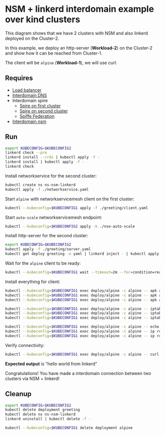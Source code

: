 # NSM + linkerd interdomain example over kind clusters

This diagram shows that we have 2 clusters with NSM and also linkerd deployed on the Cluster-2.

In this example, we deploy an http-server (**Workload-2**) on the Cluster-2 and show how it can be reached from Cluster-1.

The client will be `alpine` (**Workload-1**), we will use curl.

## Requires

- [Load balancer](../loadbalancer)
- [Interdomain DNS](../dns)
- Interdomain spire
    - [Spire on first cluster](../../spire/cluster1)
    - [Spire on second cluster](../../spire/cluster2)
    - [Spiffe Federation](../spiffe_federation)
- [Interdomain nsm](../nsm)


## Run

```bash
export KUBECONFIG=$KUBECONFIG2
linkerd check --pre
linkerd install --crds | kubectl apply -f -
linkerd install | kubectl apply -f -
linkerd check
```

Install networkservice for the second cluster:
```bash
kubectl create ns ns-nsm-linkerd
kubectl apply -f ./networkservice.yaml
```

Start `alpine` with networkservicemesh client on the first cluster:

```bash
kubectl --kubeconfig=$KUBECONFIG1 apply -f ./greeting/client.yaml
```

Start `auto-scale` networkservicemesh endpoint:
```bash
kubectl --kubeconfig=$KUBECONFIG2 apply -k ./nse-auto-scale
```

Install http-server for the second cluster:
```bash
export KUBECONFIG=$KUBECONFIG2
kubectl apply -f ./greeting/server.yaml
kubectl get deploy greeting -o yaml | linkerd inject - | kubectl apply -f -
```


Wait for the `alpine` client to be ready:
```bash
kubectl --kubeconfig=$KUBECONFIG1 wait --timeout=2m --for=condition=ready pod -l app=alpine
```

Install everything for client:
```bash
kubectl --kubeconfig=$KUBECONFIG1 exec deploy/alpine -c alpine -- apk add curl
kubectl --kubeconfig=$KUBECONFIG1 exec deploy/alpine -c alpine -- apk add iproute2
kubectl --kubeconfig=$KUBECONFIG1 exec deploy/alpine -c alpine -- apk add iptables
```

```bash
kubectl --kubeconfig=$KUBECONFIG1 exec deploy/alpine -c alpine -- iptables -t mangle -A OUTPUT -p tcp -d 199.0.0.0/8 -j MARK --set-mark 8
kubectl --kubeconfig=$KUBECONFIG1 exec deploy/alpine -c alpine -- iptables -t nat -A OUTPUT -m mark --mark 8 -j NETMAP --to 10.0.0.0/8
kubectl --kubeconfig=$KUBECONFIG1 exec deploy/alpine -c alpine -- iptables -t nat -A POSTROUTING -m mark --mark 8 -j SNAT --to 172.16.1.3
```

```bash
kubectl --kubeconfig=$KUBECONFIG1 exec deploy/alpine -c alpine -- echo 201 nsm_table >> /etc/iproute2/rt_tables
kubectl --kubeconfig=$KUBECONFIG1 exec deploy/alpine -c alpine -- ip ru add fwmark 8 lookup nsm_table pref 3333
kubectl --kubeconfig=$KUBECONFIG1 exec deploy/alpine -c alpine -- ip ro add default via 172.16.1.3 table nsm_table
```

Verify connectivity:
```bash
kubectl --kubeconfig=$KUBECONFIG1 exec deploy/alpine -c alpine -- curl -s greeting.default:9080 | grep -o "hello world from linkerd"
```
**Expected output** is "hello world from linkerd"

Congratulations! 
You have made a interdomain connection between two clusters via NSM + linkerd!

## Cleanup

```bash
export KUBECONFIG=$KUBECONFIG2
kubectl delete deployment greeting
kubectl delete ns ns-nsm-linkerd
linkerd uninstall | kubectl delete -f -
```

```bash
kubectl --kubeconfig=$KUBECONFIG1 delete deployment alpine
```